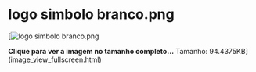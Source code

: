 


logo simbolo branco.png
=======================







[![logo simbolo branco.png](%40%40images/7cb54b76-d0cf-42f4-90f9-8bfdfa518857.png "logo simbolo branco.png")



**Clique para ver a imagem no tamanho completo…**
Tamanho: 94.4375KB](image_view_fullscreen.html)







